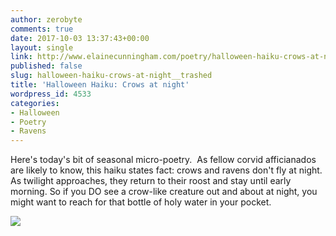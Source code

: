 ```yaml
---
author: zerobyte
comments: true
date: 2017-10-03 13:37:43+00:00
layout: single
link: http://www.elainecunningham.com/poetry/halloween-haiku-crows-at-night__trashed/
published: false
slug: halloween-haiku-crows-at-night__trashed
title: 'Halloween Haiku: Crows at night'
wordpress_id: 4533
categories:
- Halloween
- Poetry
- Ravens
---
```


Here's today's bit of seasonal micro-poetry.  As fellow corvid afficianados are likely to know, this haiku states fact: crows and ravens don't fly at night. As twilight approaches, they return to their roost and stay until early morning. So if you DO see a crow-like creature out and about at night, you might want to reach for that bottle of holy water in your pocket.

[![](http://www.elainecunningham.com/wp-content/uploads/2017/10/Crows-at-night-850x1024.jpg)](http://www.elainecunningham.com/wp-content/uploads/2017/10/Crows-at-night.jpg)



